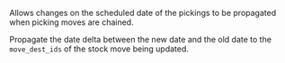 Allows changes on the scheduled date of the pickings to be propagated
when picking moves are chained.

Propagate the date delta between the new date and the old date to the
`move_dest_ids` of the stock move being updated.
